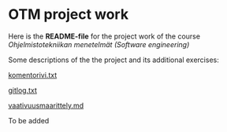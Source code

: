 # OTM project work

Here is the **README-file** for the project work of the course *Ohjelmistotekniikan menetelmät (Software engineering)*

Some descriptions of the the project and its additional exercises:

[komentorivi.txt](https://github.com/Jsos17/otm-harjoitustyo/blob/master/laskarit/viikko1/komentorivi.txt)

[gitlog.txt](https://github.com/Jsos17/otm-harjoitustyo/blob/master/laskarit/viikko1/gitlog.txt)

[vaativuusmaarittely.md](https://github.com/Jsos17/otm-harjoitustyo/blob/master/documentation/vaativuusmaarittely.md)

To be added
